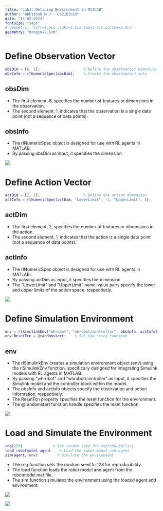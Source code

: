 ```yaml
---
title: "Lab3: Defining Environment in MATLAB"
author: "Abhishek M J - CS21B2018"
date: "14-02-2024"
fontsize: "14pt"
# geometry: "left=1.5cm,right=1.5cm,top=1.5cm,bottom=1.5cm"
geometry: "margin=2.5cm"
---
```


# Define Observation Vector
```matlab
obsDim = [6, 1];                    % Define the observation dimension
obsInfo = rlNumericSpec(obsDim);    % Create the observation info
```

## obsDim

- The first element, 6, specifies the number of features or dimensions in the observation.
- The second element, 1, indicates that the observation is a single data point (not a sequence of data points).

## obsInfo

- The rlNumericSpec object is designed for use with RL agents in MATLAB.
- By passing obsDim as input, it specifies the dimension

![](img1.png)

# Define Action Vector
```matlab
actDim = [2, 1];                    % Define the action dimension
actInfo = rlNumericSpec(actDim, "LowerLimit", -1, "UpperLimit", 1);    % Create the action info
```

## actDim

- The first element, 2, specifies the number of features or dimensions in the action.
- The second element, 1, indicates that the action is a single data point (not a sequence of data points).

## actInfo

- The rlNumericSpec object is designed for use with RL agents in MATLAB.
- By passing actDim as input, it specifies the dimension
- The "LowerLimit" and "UpperLimit" name-value pairs specify the lower and upper limits of the action space, respectively.

![](img2.png)

# Define Simulation Environment
```matlab
env = rlSimulinkEnv("whrobot", "whrobot/controller", obsInfo, actInfo);    % Create the environment
env.ResetFcn = @randomstart;    % Set the reset function
```

## env

- The rlSimulinkEnv creates a simulation environment object (env) using the rlSimulinkEnv function, specifically designed for integrating Simulink models with RL agents in MATLAB.
- By passing "whrobot" and "whrobot/controller" as input, it specifies the Simulink model and the controller block within the model.
- The obsInfo and actInfo objects specify the observation and action information, respectively.
- The ResetFcn property specifies the reset function for the environment.
- The @randomstart function handle specifies the reset function.

![](img3.png)

# Load and Simulate the Environment
```matlab
rng(123)              % Set random seed for reproducibility
load robotmodel agent    % Load the robot model and agent
sim(agent, env)         % Simulate the environment
```

- The rng function sets the random seed to 123 for reproducibility.
- The load function loads the robot model and agent from the robotmodel.mat file.
- The sim function simulates the environment using the loaded agent and environment.

![](img4.png)

![](img5.png)